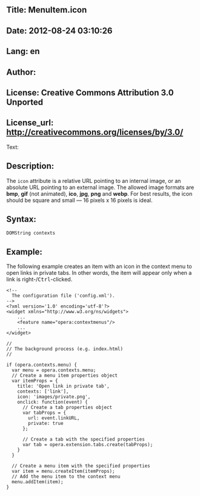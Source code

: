 Title: MenuItem.icon
----
Date: 2012-08-24 03:10:26
----
Lang: en
----
Author: 
----
License: Creative Commons Attribution 3.0 Unported
----
License_url: http://creativecommons.org/licenses/by/3.0/
----
Text:

<h2>Description:</h2>

<p>The <code>icon</code> attribute is a relative URL pointing to an internal image, or an absolute URL pointing to an external image. The allowed image formats are <strong>bmp</strong>, <strong>gif</strong> (not animated), <strong>ico</strong>, <strong>jpg</strong>, <strong>png</strong> and <strong>webp</strong>. For best results, the icon should be square and small &#x2014; 16 pixels x 16 pixels is ideal.</p>

<h2>Syntax:</h2>

<p><code>DOMString contexts</code></p>

<h2>Example:</h2>

<p>The following example creates an item with an icon in the context menu to open links in private tabs. In other words, the item will appear only when a link is right-/<kbd>Ctrl</kbd>-clicked.</p>

<pre><code>&lt;!-- 
  The configuration file (&#39;config.xml&#39;).
--&gt;
&lt;?xml version=&#39;1.0&#39; encoding=&#39;utf-8&#39;?&gt;
&lt;widget xmlns=&quot;http://www.w3.org/ns/widgets&quot;&gt;
    ...
    &lt;feature name=&quot;opera:contextmenus&quot;/&gt;
    ...
&lt;/widget&gt;</code></pre>    

<pre><code>//
// The background process (e.g. index.html)
//

if (opera.contexts.menu) {
  var menu = opera.contexts.menu;
  // Create a menu item properties object
  var itemProps = {
    title: &#39;Open link in private tab&#39;,
    contexts: [&#39;link&#39;],
    icon: &#39;images/private.png&#39;,
    onclick: function(event) {
      // Create a tab properties object
      var tabProps = {
        url: event.linkURL,
        private: true
      };

      // Create a tab with the specified properties
      var tab = opera.extension.tabs.create(tabProps);
    }
  }

  // Create a menu item with the specified properties
  var item = menu.createItem(itemProps);
  // Add the menu item to the context menu
  menu.addItem(item);
}</code></pre>
